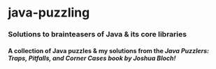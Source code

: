 # java-puzzling
### Solutions to brainteasers of Java &amp; its core libraries <br/>

#### A collection of Java puzzles & my solutions from the *Java Puzzlers: Traps, Pitfalls, and Corner Cases book by Joshua Bloch!*

